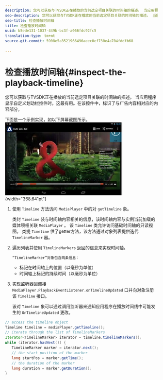 ```yaml
---
description: 您可以获取与TVSDK正在播放的当前选定项目关联的时间轴的描述。 当应用程序显示自定义划动栏控件时，这最有用。在该控件中，标识了与广告内容相对应的内容部分。
seo-description: 您可以获取与TVSDK正在播放的当前选定项目关联的时间轴的描述。 当应用程序显示自定义划动栏控件时，这最有用。在该控件中，标识了与广告内容相对应的内容部分。
seo-title: 检查播放时间轴
title: 检查播放时间轴
uuid: b5ede131-1037-449b-bc3f-a066fdc92fc5
translation-type: tm+mt
source-git-commit: 5908e5a3521966496aeec0ef730e4a704fddfb68

---
```



# 检查播放时间轴{#inspect-the-playback-timeline}

您可以获取与TVSDK正在播放的当前选定项目关联的时间轴的描述。 当应用程序显示自定义划动栏控件时，这最有用。在该控件中，标识了与广告内容相对应的内容部分。

下面是一个示例实现，如以下屏幕截图所示。  ![](assets/inspect-playback.jpg){width=&quot;368.641pt&quot;}

1. 使用 `Timeline` 方法访问 `MediaPlayer` 中的对 `getTimeline` 象。

   类封 `Timeline` 装与时间轴内容相关的信息，该时间轴内容与实例当前加载的媒体项相关联 `MediaPlayer` 。 该 `Timeline` 类允许访问基础时间轴的只读视图。 类提 `Timeline` 供了getter方法，该方法通过对象列表提供迭代 `TimelineMarker` 器。

1. 遍历列表并使用 `TimelineMarkers` 返回的信息来实现时间轴。

       “TimelineMarker”对象包含两条信息：
   
   * 标记在时间轴上的位置（以毫秒为单位）
   * 时间轴上标记的持续时间（以毫秒为单位）

1. 实现监听器回调接 `MediaPlayer.PlaybackEventListener.onTimelineUpdated` 口并向对象注册该 `Timeline` 接口。

   该对 `Timeline` 象可以通过调用监听器来通知应用程序在播放时间线中可能发生的 `OnTimelineUpdated` 更改。

```java
// access the timeline object 
Timeline timeline = mediaPlayer.getTimeline(); 
// iterate through the list of TimelineMarkers 
Iterator<TimelineMarker> iterator = timeline.timelineMarkers(); 
while (iterator.hasNext()) { 
   TimelineMarker marker = iterator.next(); 
   // the start position of the marker 
   long startPos = marker.getTime(); 
   // the duration of the marker 
   long duration = marker.getDuration(); 
}
```

